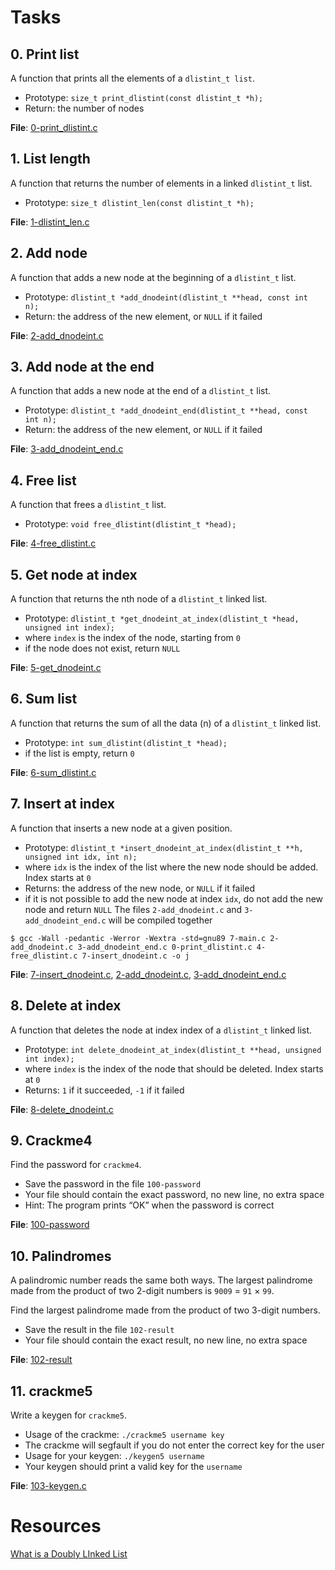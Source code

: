 # Tasks

## 0. Print list
A function that prints all the elements of a `dlistint_t list`.
* Prototype: `size_t print_dlistint(const dlistint_t *h);`
* Return: the number of nodes

**File**: [0-print_dlistint.c](./0-print_dlistint.c)

## 1. List length
A function that returns the number of elements in a linked `dlistint_t` list.
* Prototype: `size_t dlistint_len(const dlistint_t *h);`

**File**: [1-dlistint_len.c](./1-dlistint_len.c)

## 2. Add node
A  function that adds a new node at the beginning of a `dlistint_t` list.
* Prototype: `dlistint_t *add_dnodeint(dlistint_t **head, const int n);`
* Return: the address of the new element, or `NULL` if it failed

**File**: [2-add_dnodeint.c](./2-add_dnodeint.c)

## 3. Add node at the end
A function that adds a new node at the end of a `dlistint_t` list.
* Prototype: `dlistint_t *add_dnodeint_end(dlistint_t **head, const int n);`
* Return: the address of the new element, or `NULL` if it failed

**File**: [3-add_dnodeint_end.c](./3-add_dnodeint_end.c)

## 4. Free list
A function that frees a `dlistint_t` list.
* Prototype: `void free_dlistint(dlistint_t *head);`

**File**: [4-free_dlistint.c](./4-free_dlistint.c)

## 5. Get node at index
A function that returns the nth node of a `dlistint_t` linked list.
* Prototype: `dlistint_t *get_dnodeint_at_index(dlistint_t *head, unsigned int index);`
* where `index` is the index of the node, starting from `0`
* if the node does not exist, return `NULL`

**File**: [5-get_dnodeint.c](./5-get_dnodeint.c)

## 6. Sum list
A function that returns the sum of all the data (n) of a `dlistint_t` linked list.
* Prototype: `int sum_dlistint(dlistint_t *head);`
* if the list is empty, return `0`

**File**: [6-sum_dlistint.c](./6-sum_dlistint.c)

## 7. Insert at index
A function that inserts a new node at a given position.

* Prototype: `dlistint_t *insert_dnodeint_at_index(dlistint_t **h, unsigned int idx, int n);`
* where `idx` is the index of the list where the new node should be added. Index starts at `0`
* Returns: the address of the new node, or `NULL` if it failed
* if it is not possible to add the new node at index `idx`, do not add the new node and return `NULL`
The files `2-add_dnodeint.c` and `3-add_dnodeint_end.c` will be compiled together

`$ gcc -Wall -pedantic -Werror -Wextra -std=gnu89 7-main.c 2-add_dnodeint.c 3-add_dnodeint_end.c 0-print_dlistint.c 4-free_dlistint.c 7-insert_dnodeint.c -o j`

**File**: [7-insert_dnodeint.c](./7-insert_dnodeint.c), [2-add_dnodeint.c](./2-add_dnodeint.c), [3-add_dnodeint_end.c](./3-add_dnodeint_end.c)

## 8. Delete at index
A function that deletes the node at index index of a `dlistint_t` linked list.
* Prototype: `int delete_dnodeint_at_index(dlistint_t **head, unsigned int index);`
* where `index` is the index of the node that should be deleted. Index starts at `0`
* Returns: `1` if it succeeded, `-1` if it failed

**File**: [8-delete_dnodeint.c](./8-delete_dnodeint.c)

## 9. Crackme4
Find the password for `crackme4`.
* Save the password in the file `100-password`
* Your file should contain the exact password, no new line, no extra space
* Hint: The program prints “OK” when the password is correct

**File**: [100-password](./100-password)

## 10. Palindromes
A palindromic number reads the same both ways. The largest palindrome made from the product of two 2-digit numbers is `9009` = `91` × `99`.

Find the largest palindrome made from the product of two 3-digit numbers.
* Save the result in the file `102-result`
* Your file should contain the exact result, no new line, no extra space

**File**: [102-result](./102-result)

## 11. crackme5
Write a keygen for `crackme5`.
* Usage of the crackme: `./crackme5 username key`
* The crackme will segfault if you do not enter the correct key for the user
* Usage for your keygen: `./keygen5 username`
* Your keygen should print a valid key for the `username`

**File**: [103-keygen.c](./103-keygen.c)

# Resources

[What is a Doubly LInked List](https://www.youtube.com/watch?v=k0pjD12bzP0)
